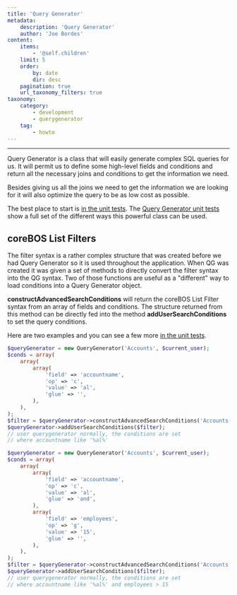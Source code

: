 ```yaml
---
title: 'Query Generator'
metadata:
    description: 'Query Generator'
    author: 'Joe Bordes'
content:
    items:
        - '@self.children'
    limit: 5
    order:
        by: date
        dir: desc
    pagination: true
    url_taxonomy_filters: true
taxonomy:
    category:
        - development 
        - querygenerator
    tag:
        - howto
---
```

---

Query Generator is a class that will easily generate complex SQL queries
for us. It will permit us to define some high-level fields and
conditions and return all the necessary joins and conditions to get the
information we need.

Besides giving us all the joins we need to get the information we are
looking for it will also optimize the query to be as low cost as
possible.

The best place to start is [in the unit tests](https://github.com/tsolucio/coreBOSTests/blob/master/include/QueryGenerator/QueryGeneratorTest.php).
The [Query Generator unit tests](https://github.com/tsolucio/coreBOSTests/blob/master/include/QueryGenerator/QueryGeneratorTest.php)
show a full set of the different ways this powerful class can be used.

coreBOS List Filters
--------------------

The filter syntax is a rather complex structure that was created before
we had Query Generator so it is used throughout the application. When QG
was created it was given a set of methods to directly convert the filter
syntax into the QG syntax. Two of those functions are useful as a
"different" way to load conditions into a Query Generator object.

**constructAdvancedSearchConditions** will return the coreBOS List
Filter syntax from an array of fields and conditions. The structure
returned from this method can be directly fed into the method
**addUserSearchConditions** to set the query conditions.

Here are two examples and you can see a few more [in the unit tests](https://github.com/tsolucio/coreBOSTests/blob/master/include/QueryGenerator/QueryGeneratorTest.php#L1331).

```php
$queryGenerator = new QueryGenerator('Accounts', $current_user);
$conds = array(
	array(
		array(
			'field' => 'accountname',
			'op' => 'c',
			'value' => 'al',
			'glue' => '',
		),
	),
);
$filter = $queryGenerator->constructAdvancedSearchConditions('Accounts', $conds);
$queryGenerator->addUserSearchConditions($filter);
// user querygenerator normally, the conditions are set
// where accountname like '%al%'
```

```php
$queryGenerator = new QueryGenerator('Accounts', $current_user);
$conds = array(
	array(
		array(
			'field' => 'accountname',
			'op' => 'c',
			'value' => 'al',
			'glue' => 'and',
		),
		array(
			'field' => 'employees',
			'op' => 'g',
			'value' => '15',
			'glue' => '',
		),
	),
);
$filter = $queryGenerator->constructAdvancedSearchConditions('Accounts', $conds);
$queryGenerator->addUserSearchConditions($filter);
// user querygenerator normally, the conditions are set
// where accountname like '%al%' and employees > 15
```